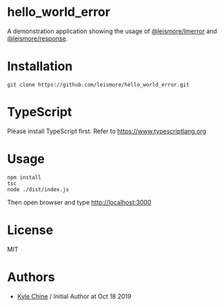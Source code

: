# hello_world_error

A demonstration application showing the usage of [@leismore/lmerror](https://www.npmjs.com/package/@leismore/lmerror) and [@leismore/response](https://www.npmjs.com/package/@leismore/response).

# Installation

`git clone https://github.com/leismore/hello_world_error.git`

# TypeScript

Please install TypeScript first. Refer to <https://www.typescriptlang.org>

# Usage

```
npm install
tsc
node ./dist/index.js
```

Then open browser and type <http://localhost:3000>

# License

MIT

# Authors

* [Kyle Chine](https://www.kylechine.name) / Initial Author at Oct 18 2019
